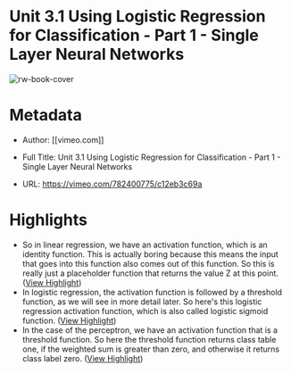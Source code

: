 # Unit 3.1 Using Logistic Regression for Classification - Part 1 - Single Layer Neural Networks

![rw-book-cover](https://i.vimeocdn.com/video/1570887876-f0049a8b6cd7ef3803534a13b71e17f98dce0ce7242ab224dadcb70791a74710-d)

# Metadata
- Author: [[vimeo.com]]
- Full Title: Unit 3.1 Using Logistic Regression for Classification - Part 1 - Single Layer Neural Networks

- URL: https://vimeo.com/782400775/c12eb3c69a

# Highlights
- So in linear regression, we have an activation function, which is an identity function.
  This is actually boring because this means the input that goes into this function also comes out of this function. So this is really just a placeholder function that returns the value Z at this point. ([View Highlight](https://read.readwise.io/read/01h6vjf0tx04ag8xthp8x5web8))
- In logistic regression, the activation function is followed by a threshold function, as we will see in more detail later. So here's this logistic regression activation function, which is also called logistic sigmoid function. ([View Highlight](https://read.readwise.io/read/01h6vjfqkcjqwftfpahfwnx3bm))
- In the case of the perceptron, we have an activation function that is a threshold function.
  So here the threshold function returns class table one, if the weighted sum is greater than zero, and otherwise it returns class label zero. ([View Highlight](https://read.readwise.io/read/01h6vjffdsxk4r1ver89w1akm7))
